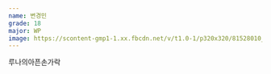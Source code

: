 ```yaml
---
name: 변경민
grade: 18
major: WP
image: https://scontent-gmp1-1.xx.fbcdn.net/v/t1.0-1/p320x320/81528010_1016710605349606_2182966722179366912_n.jpg?_nc_cat=106&_nc_ohc=C83TWbLJP28AX_dYaRt&_nc_ht=scontent-gmp1-1.xx&_nc_tp=1002&oh=bfc9695d1a51c8be96ac47baa48fa542&oe=5E9B52C5
---
```

루나의아픈손가락 